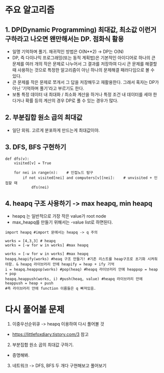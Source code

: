 # 주요 알고리즘
## 1. DP(Dynamic Programming) 최대값, 최소값 이런거 구하라고 나오면 왠만해서는 DP. 점화식 활용
- 일명 기억하며 풀기. 재귀적인 방법은 O(N**2) -> DP는 O(N)
- DP, 즉 다이나믹 프로그래밍(또는 동적 계획법)은 기본적인 아이디어로 하나의 큰 문제를 여러 개의 작은 문제로 나누어서 그 결과를 저장하여 다시 큰 문제를 해결할 때 사용하는 것으로 특정한 알고리즘이 아닌 하나의 문제해결 패러다임으로 볼 수 있다.
- 큰 문제를 작은 문제로 쪼개서 그 답을 저장해두고 재활용한다. 그래서 혹자는 DP가 아닌 '기억하며 풀기'라고 부르기도 한다.
- 보통 특정 데이터 내 최대화 / 최소화 계산을 하거나 특정 조건 내 데이터를 세야 한다거나 확률 등의 계산의 경우 DP로 풀 수 있는 경우가 많다.

## 2. 부분집합 원소 곱의 최대값
- 일단 외워. 고르게 분포하게 만드는게 최대값이야. 

## 3. DFS, BFS 구현하기
~~~
def dfs(v):
    visited[v] = True

    for nei in range(n):    # 인접노드 탐구 
        if not visited[nei] and computers[v][nei]:    # unvisited + 인접할 때 
            dfs(nei)
~~~

## 4. heapq 구조 사용하기 -> max heapq, min heapq
- heapq 는 일반적으로 가장 작은 value가 root node
- max_heapq를 만들기 위해서는 -value list로 하면된다.
~~~
import heapq #import 문에서는 heapq -> q 주의
   
works = [4,3,3] # heapq
works = [-w for w in works] #max heapq

works = [-w for w in works] #max heapq
heapq.heapify(works) #heaq 구조 만들기! #기존 리스트를 heap구조로 초기화 시켜줘야함. & heapq 라이브러리 안에 heapify = heap + ify 기억
i = heapq.heappop(works) #pop(heaq) #heapq 라이브러리 안에 heappop = heap + pop
heapq.heappush(works, i) #push(heaq, value) #heapq 라이브러리 안에 heappush = heap + push
#즉 라이브러리 안에 function 이름들은 q 빠져있음.
~~~

# 다시 풀어볼 문제
1. 이중우선순위큐 -> heapq 이용하여 다시 풀어볼 것
- https://littlefoxdiary.tistory.com/3 참고
2. 부분집합 원소 곱의 최대값 구하기.
- 증명해봐.
3. 네트워크 -> DFS, BFS 두 개다 구현해보고 풀어보기
